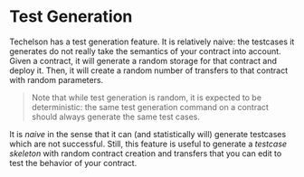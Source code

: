 # Test Generation

Techelson has a test generation feature. It is relatively naive: the testcases it generates do not
really take the semantics of your contract into account. Given a contract, it will generate a
random storage for that contract and deploy it. Then, it will create a random number of transfers
to that contract with random parameters.

> Note that while test generation is random, it is expected to be deterministic: the same test
> generation command on a contract should always generate the same test cases.

It is *naive* in the sense that it can (and statistically will) generate testcases which are not
successful. Still, this feature is useful to generate a *testcase skeleton* with random contract
creation and transfers that you can edit to test the behavior of your contract.
